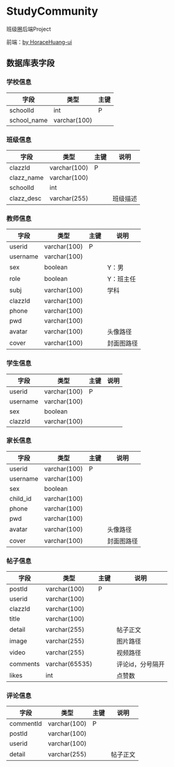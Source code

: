 # StudyCommunity
班级圈后端Project

前端：[by HoraceHuang-ui](https://github.com/HoraceHuang-ui/StudyCommunity)
## 数据库表字段
### 学校信息
| 字段 | 类型 | 主键 |
| --- | --- | --- |
| schoolId | int | P |
| school_name | varchar(100) | |
### 班级信息
| 字段 | 类型 | 主键 | 说明 |
| --- | --- | --- | --- |
| clazzId | varchar(100) | P | |
| clazz_name | varchar(100) | | |
| schoolId | int | | |
| clazz_desc | varchar(255) | | 班级描述 |
### 教师信息
| 字段 | 类型 | 主键 | 说明 |
| --- | --- | --- | --- |
| userid | varchar(100) | P | |
| username | varchar(100) | | |
| sex | boolean | | Y：男 |
| role | boolean | | Y：班主任 |
| subj | varchar(100) | | 学科 |
| clazzId | varchar(100) | | |
| phone | varchar(100) | | |
| pwd | varchar(100) | | |
| avatar | varchar(100) | | 头像路径 |
| cover | varchar(100) | | 封面图路径 |
### 学生信息
| 字段 | 类型 | 主键 | 说明 |
| --- | --- | --- | --- |
| userid | varchar(100) | P | |
| username | varchar(100) | | |
| sex | boolean | | |
| clazzId | varchar(100) | | |
### 家长信息
| 字段 | 类型 | 主键 | 说明 |
| --- | --- | --- | --- |
| userid | varchar(100) | P | |
| username | varchar(100) | | |
| sex | boolean | | |
| child_id | varchar(100) | | |
| phone | varchar(100) | | |
| pwd | varchar(100) | | |
| avatar | varchar(100) | | 头像路径 |
| cover | varchar(100) | | 封面图路径 |
### 帖子信息
| 字段 | 类型 | 主键 | 说明 |
| --- | --- | --- | --- |
| postId | varchar(100) | P | |
| userid | varchar(100) | | |
| clazzId | varchar(100) | | |
| title | varchar(100) | | |
| detail | varchar(255) | | 帖子正文 |
| image | varchar(255) | | 图片路径 |
| video | varchar(255) | | 视频路径 |
| comments | varchar(65535) | | 评论id，分号隔开 |
| likes | int | | 点赞数 |
### 评论信息
| 字段 | 类型 | 主键 | 说明 |
| --- | --- | --- | --- |
| commentId | varchar(100) | P | |
| postId | varchar(100) | | |
| userid | varchar(100) | | |
| detail | varchar(255) | | 帖子正文 |
